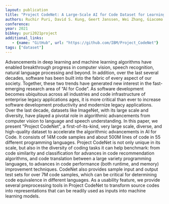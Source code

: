 ```yaml
---
layout: publication
title: "Project CodeNet: A Large-Scale AI for Code Dataset for Learning a Diversity of Coding Tasks"
authors: Ruchir Puri, David S. Kung, Geert Janssen, Wei Zhang, Giacomo Domeniconi, Vladmir Zolotov, Julian Dolby, Jie Chen, Mihir Choudhury, Lindsey Decker, Veronika Thost, Luca Buratti, Saurabh Pujar, Ulrich Finkler
conference:
year: 2021
bibkey: puri2021project
additional_links:
   - {name: "GitHub", url: "https://github.com/IBM/Project_CodeNet"}
tags: ["dataset"]
---
```

Advancements in deep learning and machine learning algorithms have enabled
breakthrough progress in computer vision, speech recognition, natural language
processing and beyond.  In addition, over the last several decades, software has
been built into the fabric of every aspect of our society.   Together,  these two
trends have generated new interest in the fast-emerging research area of “AI for
Code”. As software development becomes ubiquitous across all industries and code
infrastructure of enterprise legacy applications ages, it is more critical than ever
to increase software development productivity and modernize legacy applications.
Over the last decade, datasets like ImageNet, with its large scale and diversity,
have played a pivotal role in algorithmic advancements from computer vision to
language and speech understanding. In this paper, we present "Project CodeNet",
a first-of-its-kind, very large scale, diverse, and high-quality dataset to accelerate
the algorithmic advancements in AI for Code.  It consists of 14M code samples
and about 500M lines of code in 55 different programming languages.  Project
CodeNet is not only unique in its scale, but also in the diversity of coding tasks
it can help benchmark:  from code similarity and classification for advances in
code recommendation algorithms, and code translation between a large variety
programming languages, to advances in code performance (both runtime, and
memory) improvement techniques. CodeNet also provides sample input and output
test sets for over 7M code samples, which can be critical for determining code
equivalence in different languages. As a usability feature, we provide several 
preprocessing tools in Project CodeNet to transform source codes into representations
that can be readily used as inputs into machine learning models.
